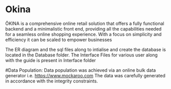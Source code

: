 # Okina
ŌKINA is a comprehensive online retail solution that offers a fully functional backend and a minimalistic front end, providing all the capabilities needed for a seamless online shopping experience. With a focus on simplicity and efficiency it can be scaled to empower businesses

The ER diagram and the sql files along to intialise and create the database is located in the Database folder.
The Interface Files for various user along with the guide is present in Interface folder

#Data Population:
Data population was achieved via an online bulk data generator i.e. https://www.mockaroo.com The data was carefully generated in accordance with the integrity constraints.

